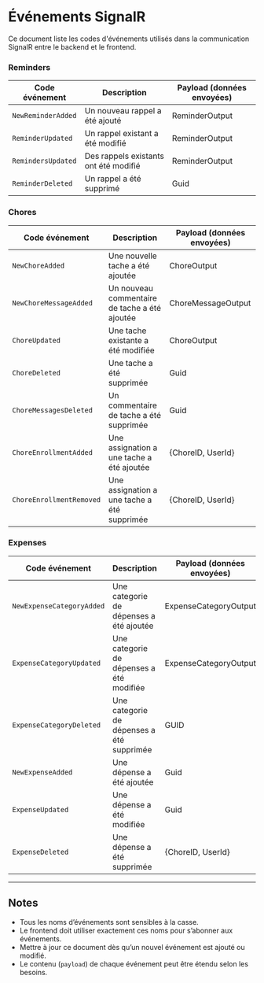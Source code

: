 # Événements SignalR

Ce document liste les codes d'événements utilisés dans la communication SignalR entre le backend et le frontend.

### Reminders
| Code événement | Description | Payload (données envoyées) |
|--|--|--|
| `NewReminderAdded` | Un nouveau rappel a été ajouté | ReminderOutput |
| `ReminderUpdated` | Un rappel existant a été modifié | ReminderOutput |
| `RemindersUpdated` | Des rappels existants ont été modifié | ReminderOutput |
| `ReminderDeleted` | Un rappel a été supprimé | Guid |

### Chores
| Code événement | Description | Payload (données envoyées) |
|--|--|--|
| `NewChoreAdded` | Une nouvelle tache a été ajoutée | ChoreOutput |
| `NewChoreMessageAdded` | Un nouveau commentaire de tache a été ajoutée | ChoreMessageOutput |
| `ChoreUpdated` | Une tache existante a été modifiée | ChoreOutput |
| `ChoreDeleted` | Une tache a été supprimée | Guid |
| `ChoreMessagesDeleted` | Un commentaire de tache a été supprimée | Guid |
| `ChoreEnrollmentAdded` | Une assignation a une tache a été ajoutée | {ChoreID, UserId} |
| `ChoreEnrollmentRemoved` | Une assignation a une tache a été supprimée | {ChoreID, UserId} |

### Expenses
| Code événement | Description | Payload (données envoyées) |
|--|--|--|
| `NewExpenseCategoryAdded` | Une categorie de dépenses a été ajoutée | ExpenseCategoryOutput |
| `ExpenseCategoryUpdated` | Une categorie de dépenses a été modifiée | ExpenseCategoryOutput |
| `ExpenseCategoryDeleted` | Une categorie de dépenses a été supprimée | GUID |
| `NewExpenseAdded` | Une dépense a été ajoutée | Guid |
| `ExpenseUpdated` | Une dépense a été modifiée | Guid |
| `ExpenseDeleted` | Une dépense a été supprimée | {ChoreID, UserId} |

---

## Notes

- Tous les noms d’événements sont sensibles à la casse.
- Le frontend doit utiliser exactement ces noms pour s’abonner aux événements.
- Mettre à jour ce document dès qu’un nouvel événement est ajouté ou modifié.
- Le contenu (`payload`) de chaque événement peut être étendu selon les besoins.
